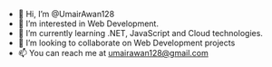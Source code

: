 - 👋 Hi, I’m @UmairAwan128
- 👀 I’m interested in Web Development.
- 🌱 I’m currently learning .NET, JavaScript and Cloud technologies.
- 💞️ I’m looking to collaborate on Web Development projects
- 📫 You can reach me at umairawan128@gmail.com

<!---
UmairAwan128/UmairAwan128 is a ✨ special ✨ repository because its `README.md` (this file) appears on your GitHub profile.
You can click the Preview link to take a look at your changes.
--->
